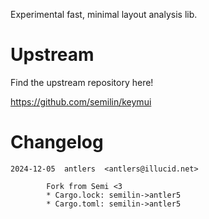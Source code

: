 Experimental fast, minimal layout analysis lib.

# Upstream

Find the upstream repository here!

https://github.com/semilin/keymui

# Changelog

```
2024-12-05  antlers  <antlers@illucid.net>

        Fork from Semi <3
        * Cargo.lock: semilin->antler5
        * Cargo.toml: semilin->antler5
```
